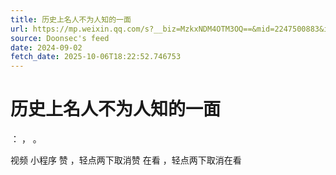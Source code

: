 ```yaml
---
title: 历史上名人不为人知的一面
url: https://mp.weixin.qq.com/s?__biz=MzkxNDM4OTM3OQ==&mid=2247500883&idx=1&sn=6c4b4f4773593ce476a2f26629f32076
source: Doonsec's feed
date: 2024-09-02
fetch_date: 2025-10-06T18:22:52.746753
---
```


# 历史上名人不为人知的一面

：
，
。

视频
小程序
赞
，轻点两下取消赞
在看
，轻点两下取消在看